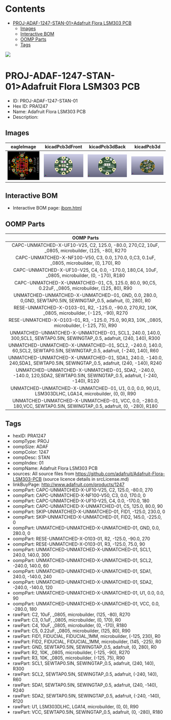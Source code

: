 



Contents
========

* [PROJ-ADAF-1247-STAN-01>Adafruit Flora LSM303 PCB](#proj-adaf-1247-stan-01adafruit-flora-lsm303-pcb)
	* [Images](#images)
	* [Interactive BOM](#interactive-bom)
	* [OOMP Parts](#oomp-parts)
	* [Tags](#tags)
  
![][im]
# PROJ-ADAF-1247-STAN-01>Adafruit Flora LSM303 PCB

- ID: PROJ-ADAF-1247-STAN-01
- Hex ID: PRA1247
- Name: Adafruit Flora LSM303 PCB
- Description: 

## Images
  
  

|eagleImage|kicadPcb3dFront|kicadPcb3dBack|kicadPcb3d|
| :---: | :---: | :---: | :---: |
|[![eagleImage](eagleImage_140.png)](eagleImage_600.png)|[![kicadPcb3dFront](kicadPcb3dFront_140.png)](kicadPcb3dFront_600.png)|[![kicadPcb3dBack](kicadPcb3dBack_140.png)](kicadPcb3dBack_600.png)|[![kicadPcb3d](kicadPcb3d_140.png)](kicadPcb3d_600.png)|

## Interactive BOM

- Interactive BOM page: [ibom.html](kicad/bom/ibom.html)

## OOMP Parts
  

|OOMP Parts|
| :---: |
|CAPC-UNMATCHED-X-UF10-V25, C2, 125.0, -80.0, 270,C2, 10uF, _0805, microbuilder, (125, -80), R270|
|CAPC-UNMATCHED-X-NF100-V50, C3, 0.0, 170.0, 0,C3, 0.1uF, _0805, microbuilder, (0, 170), R0|
|CAPC-UNMATCHED-X-UF10-V25, C4, 0.0, -170.0, 180,C4, 10uF, _0805, microbuilder, (0, -170), R180|
|CAPC-UNMATCHED-X-UNMATCHED-01, C5, 125.0, 80.0, 90,C5, 0.22uF, _0805, microbuilder, (125, 80), R90|
|UNMATCHED-UNMATCHED-X-UNMATCHED-01, GND, 0.0, 280.0, 0,GND, SEWTAP0.5IN, SEWINGTAP_0.5, adafruit, (0, 280), R0|
|RESE-UNMATCHED-X-O103-01, R2, -125.0, -90.0, 270,R2, 10K, _0805, microbuilder, (-125, -90), R270|
|RESE-UNMATCHED-X-O103-01, R3, -125.0, 75.0, 90,R3, 10K, _0805, microbuilder, (-125, 75), R90|
|UNMATCHED-UNMATCHED-X-UNMATCHED-01, SCL1, 240.0, 140.0, 300,SCL1, SEWTAP0.5IN, SEWINGTAP_0.5, adafruit, (240, 140), R300|
|UNMATCHED-UNMATCHED-X-UNMATCHED-01, SCL2, -240.0, 140.0, 60,SCL2, SEWTAP0.5IN, SEWINGTAP_0.5, adafruit, (-240, 140), R60|
|UNMATCHED-UNMATCHED-X-UNMATCHED-01, SDA1, 240.0, -140.0, 240,SDA1, SEWTAP0.5IN, SEWINGTAP_0.5, adafruit, (240, -140), R240|
|UNMATCHED-UNMATCHED-X-UNMATCHED-01, SDA2, -240.0, -140.0, 120,SDA2, SEWTAP0.5IN, SEWINGTAP_0.5, adafruit, (-240, -140), R120|
|UNMATCHED-UNMATCHED-X-UNMATCHED-01, U1, 0.0, 0.0, 90,U1, LSM303DLHC, LGA14, microbuilder, (0, 0), R90|
|UNMATCHED-UNMATCHED-X-UNMATCHED-01, VCC, 0.0, -280.0, 180,VCC, SEWTAP0.5IN, SEWINGTAP_0.5, adafruit, (0, -280), R180|

## Tags

- hexID: PRA1247
- oompType: PROJ
- oompSize: ADAF
- oompColor: 1247
- oompDesc: STAN
- oompIndex: 01
- oompName: Adafruit Flora LSM303 PCB
- sources: All source files from https://github.com/adafruit/Adafruit-Flora-LSM303-PCB (source licence details in srcLicense.md)
- linkBuyPage: http://www.adafruit.com/products/1247
- oompPart: CAPC-UNMATCHED-X-UF10-V25, C2, 125.0, -80.0, 270
- oompPart: CAPC-UNMATCHED-X-NF100-V50, C3, 0.0, 170.0, 0
- oompPart: CAPC-UNMATCHED-X-UF10-V25, C4, 0.0, -170.0, 180
- oompPart: CAPC-UNMATCHED-X-UNMATCHED-01, C5, 125.0, 80.0, 90
- oompPart: SKIP-UNMATCHED-X-UNMATCHED-01, FID1, -125.0, 230.0, 0
- oompPart: SKIP-UNMATCHED-X-UNMATCHED-01, FID2, 145.0, -225.0, 0
- oompPart: UNMATCHED-UNMATCHED-X-UNMATCHED-01, GND, 0.0, 280.0, 0
- oompPart: RESE-UNMATCHED-X-O103-01, R2, -125.0, -90.0, 270
- oompPart: RESE-UNMATCHED-X-O103-01, R3, -125.0, 75.0, 90
- oompPart: UNMATCHED-UNMATCHED-X-UNMATCHED-01, SCL1, 240.0, 140.0, 300
- oompPart: UNMATCHED-UNMATCHED-X-UNMATCHED-01, SCL2, -240.0, 140.0, 60
- oompPart: UNMATCHED-UNMATCHED-X-UNMATCHED-01, SDA1, 240.0, -140.0, 240
- oompPart: UNMATCHED-UNMATCHED-X-UNMATCHED-01, SDA2, -240.0, -140.0, 120
- oompPart: UNMATCHED-UNMATCHED-X-UNMATCHED-01, U1, 0.0, 0.0, 90
- oompPart: UNMATCHED-UNMATCHED-X-UNMATCHED-01, VCC, 0.0, -280.0, 180
- rawPart: C2, 10uF, _0805, microbuilder, (125, -80), R270
- rawPart: C3, 0.1uF, _0805, microbuilder, (0, 170), R0
- rawPart: C4, 10uF, _0805, microbuilder, (0, -170), R180
- rawPart: C5, 0.22uF, _0805, microbuilder, (125, 80), R90
- rawPart: FID1, FIDUCIAL, FIDUCIAL_1MM, microbuilder, (-125, 230), R0
- rawPart: FID2, FIDUCIAL, FIDUCIAL_1MM, microbuilder, (145, -225), R0
- rawPart: GND, SEWTAP0.5IN, SEWINGTAP_0.5, adafruit, (0, 280), R0
- rawPart: R2, 10K, _0805, microbuilder, (-125, -90), R270
- rawPart: R3, 10K, _0805, microbuilder, (-125, 75), R90
- rawPart: SCL1, SEWTAP0.5IN, SEWINGTAP_0.5, adafruit, (240, 140), R300
- rawPart: SCL2, SEWTAP0.5IN, SEWINGTAP_0.5, adafruit, (-240, 140), R60
- rawPart: SDA1, SEWTAP0.5IN, SEWINGTAP_0.5, adafruit, (240, -140), R240
- rawPart: SDA2, SEWTAP0.5IN, SEWINGTAP_0.5, adafruit, (-240, -140), R120
- rawPart: U1, LSM303DLHC, LGA14, microbuilder, (0, 0), R90
- rawPart: VCC, SEWTAP0.5IN, SEWINGTAP_0.5, adafruit, (0, -280), R180



[im]: kicadPcb3d_450.png
